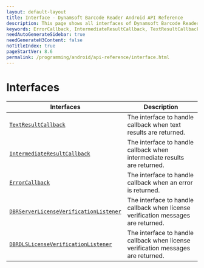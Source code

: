 ```yaml
---
layout: default-layout
title: Interface - Dynamsoft Barcode Reader Android API Reference
description: This page shows all interfaces of Dynamsoft Barcode Reader for Android SDK.
keywords: ErrorCallback, IntermediateResultCallback, TextResultCallback, DBRServerLicenseVerificationListener, interface, api reference, android
needAutoGenerateSidebar: true
needGenerateH3Content: false
noTitleIndex: true
pageStartVer: 8.6
permalink: /programming/android/api-reference/interface.html
---
```


# Interfaces

  | Interfaces | Description |
  |----------|-------------|
  | [`TextResultCallback`](interface-textresultcallback.html) | The interface to handle callback when text results are returned. |
  | [`IntermediateResultCallback`](interface-intermediateresultcallback.html) | The interface to handle callback when intermediate results are returned. |
  | [`ErrorCallback`](interface-errorcallback.html) | The interface to handle callback when an error is returned. |
  | [`DBRServerLicenseVerificationListener`](interface-dbrserverlicenseverificationlistener.html) | The interface to handle callback when license verification messages are returned. |
  | [`DBRDLSLicenseVerificationListener`](interface-dbrdlslicenseverificationlistener.html) | The interface to handle callback when license verification messages are returned. |
